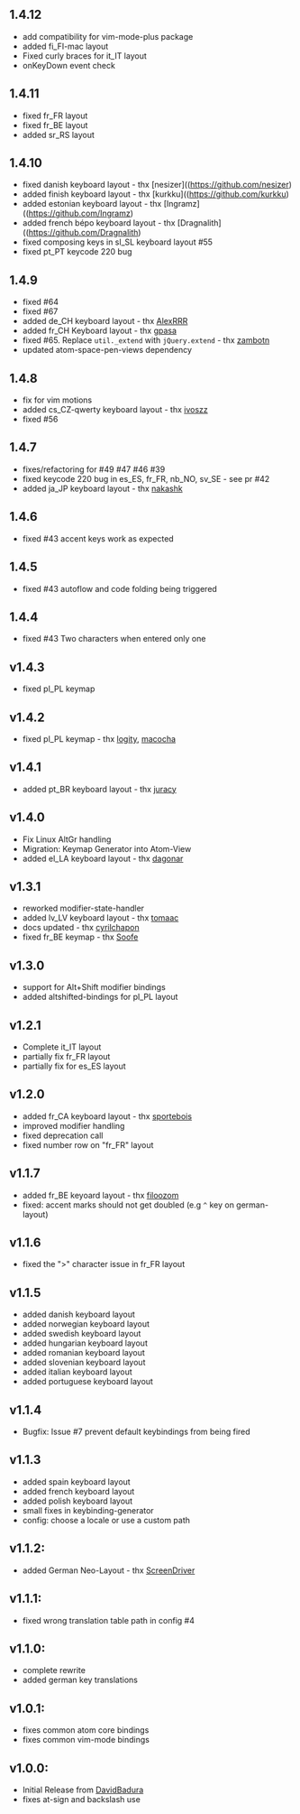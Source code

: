 ## 1.4.12
* add compatibility for vim-mode-plus package
* added fi_FI-mac layout
* Fixed curly braces for it_IT layout
* onKeyDown event check

## 1.4.11
* fixed fr_FR layout
* fixed fr_BE layout
* added sr_RS layout

## 1.4.10
* fixed danish keyboard layout - thx [nesizer]((https://github.com/nesizer)
* added finish keyboard layout - thx [kurkku]((https://github.com/kurkku)
* added estonian keyboard layout - thx [Ingramz]((https://github.com/Ingramz)
* added french bépo keyboard layout - thx [Dragnalith]((https://github.com/Dragnalith)
* fixed composing keys in sl_SL keyboard layout #55
* fixed pt_PT keycode 220 bug

## 1.4.9
* fixed #64
* fixed #67
* added de_CH keyboard layout - thx [AlexRRR](https://github.com/AlexRRR)
* added fr_CH Keyboard layout - thx [gpasa](https://github.com/gpasa)
* fixed #65. Replace `util._extend` with `jQuery.extend` - thx [zambotn](https://github.com/zambotn)
* updated atom-space-pen-views dependency

## 1.4.8
* fix for vim motions
* added cs_CZ-qwerty keyboard layout - thx [ivoszz](https://github.com/ivoszz)
* fixed #56

## 1.4.7
* fixes/refactoring for #49 #47 #46 #39
* fixed keycode 220 bug in es_ES, fr_FR, nb_NO, sv_SE - see pr #42
* added ja_JP keyboard layout - thx [nakashk](https://github.com/nakashk)

## 1.4.6
* fixed #43 accent keys work as expected

## 1.4.5
* fixed #43 autoflow and code folding being triggered

## 1.4.4
* fixed #43 Two characters when entered only one

## v1.4.3
* fixed pl_PL keymap

## v1.4.2
* fixed pl_PL keymap - thx [logity](https://github.com/logity), [macocha](https://github.com/macocha)

## v1.4.1
* added pt_BR keyboard layout - thx [juracy](https://github.com/juracy)

## v1.4.0
* Fix Linux AltGr handling
* Migration: Keymap Generator into Atom-View
* added el_LA keyboard layout - thx [dagonar](https://github.com/dagonar)

## v1.3.1
* reworked modifier-state-handler
* added lv_LV keyboard layout - thx [tomaac](https://github.com/tomaac)
* docs updated - thx [cyrilchapon](https://github.com/cyrilchapon)
* fixed fr_BE keymap - thx [Soofe](https://github.com/Soofe)

## v1.3.0
* support for Alt+Shift modifier bindings
* added altshifted-bindings for pl_PL layout

## v1.2.1
* Complete it_IT layout
* partially fix fr_FR layout
* partially fix for es_ES layout

## v1.2.0
* added fr_CA keyboard layout - thx [sportebois](https://github.com/sportebois)
* improved modifier handling
* fixed deprecation call
* fixed number row on "fr_FR" layout

## v1.1.7
* added fr_BE keyoard layout - thx [filoozom](https://github.com/filoozom)
* fixed: accent marks should not get doubled (e.g `^` key on german-layout)

## v1.1.6
* fixed the ">" character issue in fr_FR layout

## v1.1.5
* added danish keyboard layout
* added norwegian keyboard layout
* added swedish keyboard layout
* added hungarian keyboard layout
* added romanian keyboard layout
* added slovenian keyboard layout
* added italian keyboard layout
* added portuguese keyboard layout

## v1.1.4
* Bugfix: Issue #7 prevent default keybindings from being fired

## v1.1.3
* added spain keyboard layout
* added french keyboard layout
* added polish keyboard layout
* small fixes in keybinding-generator
* config: choose a locale or use a custom path

## v1.1.2:
* added German Neo-Layout - thx [ScreenDriver](https://github.com/ScreenDriver)

## v1.1.1:
* fixed wrong translation table path in config #4

## v1.1.0:
* complete rewrite
* added german key translations

## v1.0.1:
* fixes common atom core bindings
* fixes common vim-mode bindings

## v1.0.0:
* Initial Release from [DavidBadura](https://github.com/DavidBadura)
* fixes at-sign and backslash use
